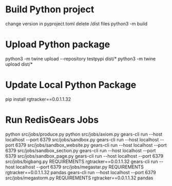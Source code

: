 # Build Python project
change version in pyproject.toml
delete /dist files
python3 -m build

# Upload Python package
python3 -m twine upload --repository testpypi dist/*
python3 -m twine upload dist/*

# Update Local Python Package
pip install rgtracker==0.0.1.1.32

# Run RedisGears Jobs
python src/jobs/produce.py 
python src/jobs/axiom.py 
gears-cli run --host localhost --port 6379 src/jobs/sandbox.py
gears-cli run --host localhost --port 6379 src/jobs/sandbox_website.py
gears-cli run --host localhost --port 6379 src/jobs/sandbox_section.py
gears-cli run --host localhost --port 6379 src/jobs/sandbox_page.py
gears-cli run --host localhost --port 6379 src/jobs/bigbang.py REQUIREMENTS rgtracker==0.0.1.1.32
gears-cli run --host localhost --port 6379 src/jobs/megastar.py REQUIREMENTS rgtracker==0.0.1.1.32 pandas
gears-cli run --host localhost --port 6379 src/jobs/megastorm.py REQUIREMENTS rgtracker==0.0.1.1.32 pandas
